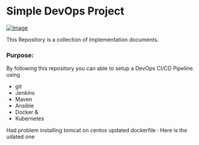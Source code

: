 # Simple DevOps Project

[![Image](https://github.com/yankils/Simple-DevOps-Project/blob/master/Devops_course.PNG "DevOps Project - CI/CD with Jenkins Ansible Docker Kubernetes ")](https://www.udemy.com/course/valaxy-devops/?referralCode=8147A5CF4C8C7D9E253F)

This Repository is a collection of Implementation documents. 

### Purpose:
By following this repository you can able to setup a DevOps CI/CD Pipeline using
- git
- Jenkins
- Maven
- Ansible
- Docker &
- Kubernetes

Had problem installing tomcat on centos updated dockerfile : Here is the udated one 
